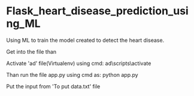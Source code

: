# Flask_heart_disease_prediction_using_ML
Using ML to train the model created to detect the heart disease. 

Get into the file than

Activate 'ad' file(Virtualenv) using cmd: ad\scripts\activate

Than run the file app.py using cmd as: python app.py

Put the input from 'To put data.txt' file

